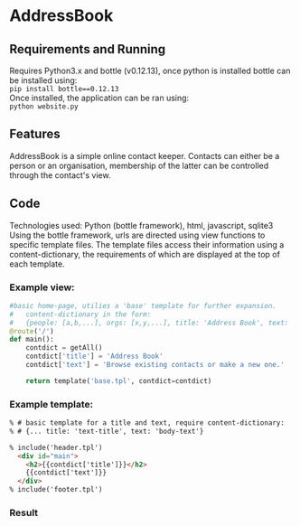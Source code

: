 # AddressBook

## Requirements and Running
Requires Python3.x and bottle (v0.12.13), once python is installed bottle can be installed using:<br/> 
`pip install bottle==0.12.13`<br/>
Once installed, the application can be ran using:<br/>
`python website.py`

## Features
AddressBook is a simple online contact keeper. Contacts can either be a person or an organisation, membership of the latter can be controlled through the contact's view.

## Code
Technologies used: Python (bottle framework), html, javascript, sqlite3 <br/>
Using the bottle framework, urls are directed using view functions to specific template files. The template files access their information using a content-dictionary, the requirements of which are displayed at the top of each template.<br/>
### Example view:
```python
#basic home-page, utilies a 'base' template for further expansion.
#   content-dictionary in the form:
#   {people: [a,b,...], orgs: [x,y,...], title: 'Address Book', text: 'Browse existing contacts or make a new one.'}
@route('/')
def main():
    contdict = getAll()
    contdict['title'] = 'Address Book'
    contdict['text'] = 'Browse existing contacts or make a new one.'

    return template('base.tpl', contdict=contdict)
```
### Example template:
```html
% # basic template for a title and text, require content-dictionary:
% # {... title: 'text-title', text: 'body-text'}

% include('header.tpl')
  <div id="main">
    <h2>{{contdict['title']}}</h2>
    {{contdict['text']}}
  </div>
% include('footer.tpl')
```
### Result
